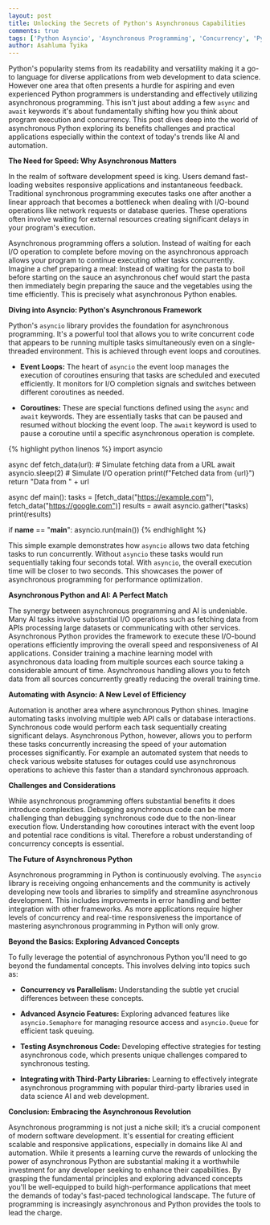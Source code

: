 ```yaml
---
layout: post
title: Unlocking the Secrets of Python's Asynchronous Capabilities
comments: true
tags: ['Python Asyncio', 'Asynchronous Programming', 'Concurrency', 'Python']
author: Asahluma Tyika
---
```



Python's popularity stems from its readability and versatility making it a go-to language for diverse applications from web development to data science.  However one area that often presents a hurdle for aspiring and even experienced Python programmers is understanding and effectively utilizing asynchronous programming.  This isn't just about adding a few `async` and `await` keywords it's about fundamentally shifting how you think about program execution and concurrency. This post dives deep into the world of asynchronous Python exploring its benefits challenges and practical applications especially within the context of today's trends like AI and automation.

**The Need for Speed: Why Asynchronous Matters**

In the realm of software development speed is king.  Users demand fast-loading websites responsive applications and instantaneous feedback.  Traditional synchronous programming executes tasks one after another a linear approach that becomes a bottleneck when dealing with I/O-bound operations like network requests or database queries. These operations often involve waiting for external resources creating significant delays in your program's execution.

Asynchronous programming offers a solution. Instead of waiting for each I/O operation to complete before moving on the asynchronous approach allows your program to continue executing other tasks concurrently.  Imagine a chef preparing a meal:  Instead of waiting for the pasta to boil before starting on the sauce an asynchronous chef would start the pasta then immediately begin preparing the sauce and the vegetables using the time efficiently. This is precisely what asynchronous Python enables.

**Diving into Asyncio: Python's Asynchronous Framework**

Python's `asyncio` library provides the foundation for asynchronous programming.  It's a powerful tool that allows you to write concurrent code that appears to be running multiple tasks simultaneously even on a single-threaded environment. This is achieved through event loops and coroutines.

* **Event Loops:**  The heart of `asyncio` the event loop manages the execution of coroutines ensuring that tasks are scheduled and executed efficiently.  It monitors for I/O completion signals and switches between different coroutines as needed.

* **Coroutines:** These are special functions defined using the `async` and `await` keywords.  They are essentially tasks that can be paused and resumed without blocking the event loop.  The `await` keyword is used to pause a coroutine until a specific asynchronous operation is complete.


{% highlight python linenos %}
import asyncio

async def fetch_data(url):
    # Simulate fetching data from a URL
    await asyncio.sleep(2)  # Simulate I/O operation
    print(f"Fetched data from {url}")
    return "Data from " + url

async def main():
    tasks = [fetch_data("https://example.com"), fetch_data("https://google.com")]
    results = await asyncio.gather(*tasks)
    print(results)

if __name__ == "__main__":
    asyncio.run(main())
{% endhighlight %}

This simple example demonstrates how `asyncio` allows two data fetching tasks to run concurrently.  Without `asyncio` these tasks would run sequentially taking four seconds total.  With `asyncio`, the overall execution time will be closer to two seconds.  This showcases the power of asynchronous programming for performance optimization.


**Asynchronous Python and AI: A Perfect Match**

The synergy between asynchronous programming and AI is undeniable. Many AI tasks involve substantial I/O operations such as fetching data from APIs processing large datasets or communicating with other services.  Asynchronous Python provides the framework to execute these I/O-bound operations efficiently improving the overall speed and responsiveness of AI applications.  Consider training a machine learning model with asynchronous data loading from multiple sources each source taking a considerable amount of time.  Asynchronous handling allows you to fetch data from all sources concurrently greatly reducing the overall training time.

**Automating with Asyncio:  A New Level of Efficiency**

Automation is another area where asynchronous Python shines.  Imagine automating tasks involving multiple web API calls or database interactions.  Synchronous code would perform each task sequentially creating significant delays.  Asynchronous Python, however, allows you to perform these tasks concurrently increasing the speed of your automation processes significantly. For example an automated system that needs to check various website statuses for outages could use asynchronous operations to achieve this faster than a standard synchronous approach.


**Challenges and Considerations**

While asynchronous programming offers substantial benefits it does introduce complexities. Debugging asynchronous code can be more challenging than debugging synchronous code due to the non-linear execution flow.  Understanding how coroutines interact with the event loop and potential race conditions is vital.  Therefore a robust understanding of concurrency concepts is essential.


**The Future of Asynchronous Python**

Asynchronous programming in Python is continuously evolving. The `asyncio` library is receiving ongoing enhancements and the community is actively developing new tools and libraries to simplify and streamline asynchronous development.  This includes improvements in error handling and better integration with other frameworks. As more applications require higher levels of concurrency and real-time responsiveness the importance of mastering asynchronous programming in Python will only grow.


**Beyond the Basics: Exploring Advanced Concepts**

To fully leverage the potential of asynchronous Python you'll need to go beyond the fundamental concepts. This involves delving into topics such as:

* **Concurrency vs Parallelism:** Understanding the subtle yet crucial differences between these concepts.

* **Advanced Asyncio Features:** Exploring advanced features like `asyncio.Semaphore` for managing resource access and `asyncio.Queue` for efficient task queuing.

* **Testing Asynchronous Code:** Developing effective strategies for testing asynchronous code, which presents unique challenges compared to synchronous testing.

* **Integrating with Third-Party Libraries:**  Learning to effectively integrate asynchronous programming with popular third-party libraries used in data science AI and web development.


**Conclusion: Embracing the Asynchronous Revolution**

Asynchronous programming is not just a niche skill; it’s a crucial component of modern software development. It's essential for creating efficient scalable and responsive applications, especially in domains like AI and automation. While it presents a learning curve the rewards of unlocking the power of asynchronous Python are substantial making it a worthwhile investment for any developer seeking to enhance their capabilities.  By grasping the fundamental principles and exploring advanced concepts you'll be well-equipped to build high-performance applications that meet the demands of today's fast-paced technological landscape.  The future of programming is increasingly asynchronous and Python provides the tools to lead the charge.
